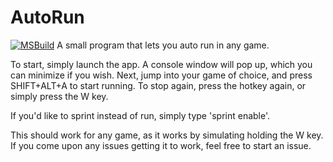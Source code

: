 # AutoRun
[![MSBuild](https://github.com/F0903/AutoRun/actions/workflows/msbuild.yml/badge.svg)](https://github.com/F0903/AutoRun/actions/workflows/msbuild.yml)
A small program that lets you auto run in any game.

To start, simply launch the app. A console window will pop up, which you can minimize if you wish.
Next, jump into your game of choice, and press SHIFT+ALT+A to start running. 
To stop again, press the hotkey again, or simply press the W key.

If you'd like to sprint instead of run, simply type 'sprint enable'.

This should work for any game, as it works by simulating holding the W key.
If you come upon any issues getting it to work, feel free to start an issue.

